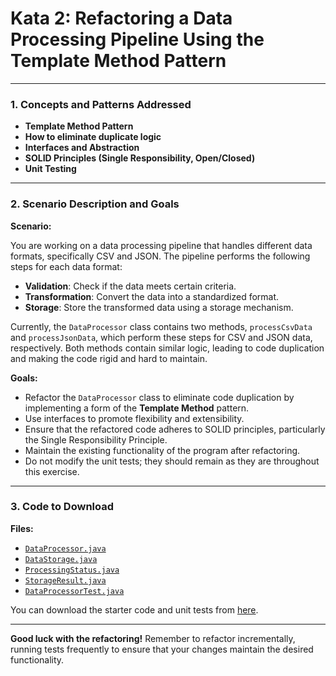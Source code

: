 # Kata 2: Refactoring a Data Processing Pipeline Using the Template Method Pattern

---

### **1. Concepts and Patterns Addressed**

- **Template Method Pattern**
- **How to eliminate duplicate logic**
- **Interfaces and Abstraction**
- **SOLID Principles (Single Responsibility, Open/Closed)**
- **Unit Testing**

---

### **2. Scenario Description and Goals**

**Scenario:**

You are working on a data processing pipeline that handles different data formats, specifically CSV and JSON. The pipeline performs the following steps for each data format:

- **Validation**: Check if the data meets certain criteria.
- **Transformation**: Convert the data into a standardized format.
- **Storage**: Store the transformed data using a storage mechanism.

Currently, the `DataProcessor` class contains two methods, `processCsvData` and `processJsonData`, which perform these steps for CSV and JSON data, respectively. Both methods contain similar logic, leading to code duplication and making the code rigid and hard to maintain.

**Goals:**

- Refactor the `DataProcessor` class to eliminate code duplication by implementing a form of the **Template Method** pattern.
- Use interfaces to promote flexibility and extensibility.
- Ensure that the refactored code adheres to SOLID principles, particularly the Single Responsibility Principle.
- Maintain the existing functionality of the program after refactoring.
- Do not modify the unit tests; they should remain as they are throughout this exercise.

---

### **3. Code to Download**

**Files:**

- [`DataProcessor.java`](../src/main/java/kata2templatemethod/DataProcessor.java)
- [`DataStorage.java`](../src/main/java/kata2templatemethod/DataStorage.java)
- [`ProcessingStatus.java`](../src/main/java/kata2templatemethod/ProcessingStatus.java)
- [`StorageResult.java`](../src/main/java/kata2templatemethod/StorageResult.java)
- [`DataProcessorTest.java`](../src/test/java/kata2templatemethod/DataProcessorTest.java)

You can download the starter code and unit tests from [here](../).

---

**Good luck with the refactoring!** Remember to refactor incrementally, running tests frequently to ensure that your changes maintain the desired functionality.
